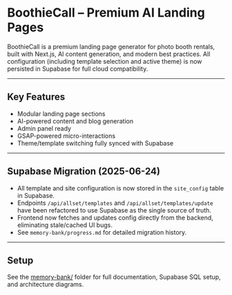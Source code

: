 # BoothieCall – Premium AI Landing Pages

BoothieCall is a premium landing page generator for photo booth rentals, built with Next.js, AI content generation, and modern best practices. All configuration (including template selection and active theme) is now persisted in Supabase for full cloud compatibility.

---

## Key Features

- Modular landing page sections
- AI-powered content and blog generation
- Admin panel ready
- GSAP-powered micro-interactions
- Theme/template switching fully synced with Supabase

---

## Supabase Migration (2025-06-24)

- All template and site configuration is now stored in the `site_config` table in Supabase.
- Endpoints `/api/allset/templates` and `/api/allset/templates/update` have been refactored to use Supabase as the single source of truth.
- Frontend now fetches and updates config directly from the backend, eliminating stale/cached UI bugs.
- See `memory-bank/progress.md` for detailed migration history.

---

## Setup

See the [memory-bank/](memory-bank/) folder for full documentation, Supabase SQL setup, and architecture diagrams.
